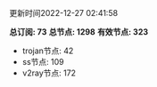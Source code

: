 更新时间2022-12-27 02:41:58

**总订阅: 73**
**总节点: 1298**
**有效节点: 323**
- trojan节点: 42
- ss节点: 109
- v2ray节点: 172
